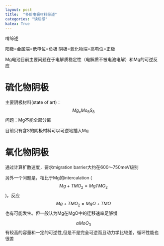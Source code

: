 ```yaml
---
layout: post
title:  "多价电极材料综述"
categories: "读后感"
katex: True
---
```



啃综述

阳极=金属端=低电位=负极
阴极=氧化物端=高电位=正极

Mg电池目前主要问题在于电解质稳定性（电解质不被电池电解）和Mg的可逆反应

# 硫化物阴极

主要阴极材料(state of art)：$$Mg_x Mo_6S_8$$
问题：Mg不能全部分离

目前只有含S的阴极材料可以可逆地插入Mg

# 氧化物阴极

通过计算扩散速度，要求migration barrier大约在600～750meV级别

另外一个问题是，相比于Mg的intercalation ($$Mg+TMO_2=MgTMO_2$$)，反应$$Mg+TMO_2=MgO+TMO$$也有可能发生。但一般认为Mg在MgO中的迁移速率足够慢


$$\alpha MoO_3$$有较高的容量和一定的可逆性,但是不是完全可逆而且动力学比较差，循环性能也很差




